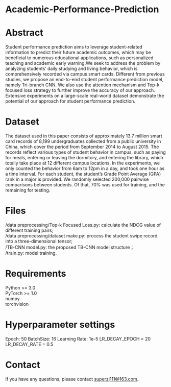 # Academic-Performance-Prediction
# Abstract
Student performance prediction aims to leverage student-related information to predict their future academic outcomes, which may be  beneficial to numerous educational applications, such as personalized teaching and academic early warning.We seek to  address the problem by analyzing students’ daily studying and living behavior, which is comprehensively recorded via campus smart  cards. Different from previous studies, we propose an end-to-end  student performance prediction model, namely Tri-branch CNN. We  also use the attention mechanism and Top-k focused loss strategy to further improve the accuracy of our approach. Extensive  experiments on a large-scale real-world dataset demonstrate the  potential of our approach for student performance prediction.
# Dataset

The dataset used in this paper consists of approximately 13.7 million  smart card records of 8,199 undergraduates collected from a public  university in China, which cover the period from September 2014 to  August 2015. The records reflect various types of student behavior in  campus, such as paying for meals, entering or leaving the dormitory,  and entering the library, which totally take place at 12 different  campus locations. In the experiments, we only counted the behavior  from 6am to 12pm in a day, and took one hour as a time interval.  For each student, the student’s Grade Point Average (GPA) rank  in a major is provided. We randomly selected 200,000 pairwise  comparisons between students. Of that, 70% was used for training,  and the remaining for testing.

# Files
/data preprocessing/Top-k Focused Loss.py: calculate the NDCG value of different training pairs;  
/data preprocessing/dataset make.py: process the student swipe record into a three-dimensional tensor;  
/TB-CNN model.py: the proposed TB-CNN model structure；  
/train.py: model training.

# Requirements
Python >= 3.0  
PyTorch >= 1.0  
numpy  
torchvision 

# Hyperparameter settings
Epoch: 50
BatchSize: 16
Learning Rate: 1e-5
LR_DECAY_EPOCH = 20
LR_DECAY_RATE = 0.5

# Contact
If you have any questions, please contact superzj111@163.com.
